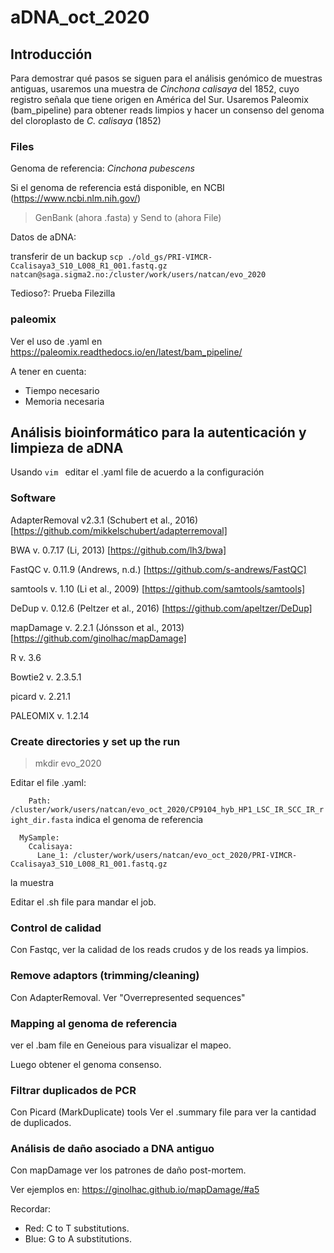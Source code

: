 # aDNA_oct_2020

## Introducción
 
Para demostrar qué pasos se siguen para el análisis genómico de muestras antiguas, usaremos una muestra de _Cinchona calisaya_ del 1852, cuyo registro señala que tiene origen en América del Sur.
Usaremos Paleomix (bam_pipeline) para obtener reads limpios y hacer un consenso del genoma del cloroplasto de _C. calisaya_ (1852)

### Files

Genoma de referencia: _Cinchona pubescens_  

Si el genoma de referencia está disponible, en NCBI (https://www.ncbi.nlm.nih.gov/)
> GenBank (ahora .fasta) y Send to (ahora File)

Datos de aDNA:

transferir de un backup
```scp ./old_gs/PRI-VIMCR-Ccalisaya3_S10_L008_R1_001.fastq.gz natcan@saga.sigma2.no:/cluster/work/users/natcan/evo_2020```

Tedioso?: Prueba Filezilla

### paleomix

Ver el uso de .yaml en https://paleomix.readthedocs.io/en/latest/bam_pipeline/

A tener en cuenta:
- Tiempo necesario
- Memoria necesaria


## Análisis bioinformático para la autenticación y limpieza de aDNA


Usando ```vim ``` editar el .yaml file de acuerdo a la configuración

### Software

AdapterRemoval v2.3.1 (Schubert et al., 2016) [https://github.com/mikkelschubert/adapterremoval]

BWA v. 0.7.17 (Li, 2013) [https://github.com/lh3/bwa]

FastQC v. 0.11.9 (Andrews, n.d.) [https://github.com/s-andrews/FastQC]

samtools v. 1.10 (Li et al., 2009) [https://github.com/samtools/samtools]

DeDup v. 0.12.6 (Peltzer et al., 2016) [https://github.com/apeltzer/DeDup]

mapDamage v. 2.2.1 (Jónsson et al., 2013) [https://github.com/ginolhac/mapDamage]

R v. 3.6

Bowtie2 v. 2.3.5.1

picard v. 2.21.1

PALEOMIX v. 1.2.14

### Create directories y set up the run

>mkdir evo_2020

Editar el file .yaml:

```    Path: /cluster/work/users/natcan/evo_oct_2020/CP9104_hyb_HP1_LSC_IR_SCC_IR_right_dir.fasta``` indica el genoma de referencia
    
```Ccalisaya:
  MySample:
    Ccalisaya:
      Lane_1: /cluster/work/users/natcan/evo_oct_2020/PRI-VIMCR-Ccalisaya3_S10_L008_R1_001.fastq.gz
```
la muestra

Editar el .sh file para mandar el job.

### Control de calidad

Con Fastqc, ver la calidad de los reads crudos y de los reads ya limpios.
 
### Remove adaptors (trimming/cleaning)

Con AdapterRemoval. Ver "Overrepresented sequences"

### Mapping al genoma de referencia

ver el .bam file en Geneious para visualizar el mapeo.

Luego obtener el genoma consenso. 

### Filtrar duplicados de PCR

Con Picard (MarkDuplicate) tools
Ver el .summary file para ver la cantidad de duplicados.

### Análisis de daño asociado a DNA antiguo

Con mapDamage ver los patrones de daño post-mortem.

Ver ejemplos en: https://ginolhac.github.io/mapDamage/#a5

Recordar:
- Red: C to T substitutions.
- Blue: G to A substitutions.


